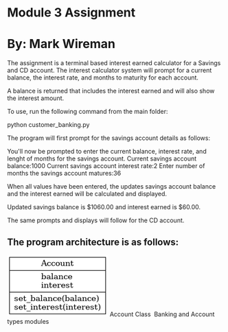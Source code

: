 # Module 3 Assignment

# By: Mark Wireman

The assignment is a terminal based interest earned calculator for a Savings and CD account. The interest calculator system will prompt for a current balance, the interest rate, and months to maturity for each account.

A balance is returned that includes the interest earned and will also show the interest amount.

To use, run the following command from the main folder:

python customer_banking.py

The program will first prompt for the savings account details as follows:

You'll now be prompted to enter the current balance, interest rate, and lenght of months for the savings account.
Current savings account balance:1000
Current savings account interest rate:2
Enter number of months the savings account matures:36

When all values have been entered, the updates savings account balance and the interest earned will be calculated and displayed.

Updated savings balance is $1060.00 and interest earned is $60.00.

The same prompts and displays will follow for the CD account.

## The program architecture is as follows:

<img src="images/classes.png">
Account Class

<img srce="images/packages.png">
Banking and Account types modules